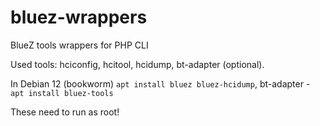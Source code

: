 # bluez-wrappers
BlueZ tools wrappers for PHP CLI

Used tools: hciconfig, hcitool, hcidump, bt-adapter (optional).

In Debian 12 (bookworm) `apt install bluez bluez-hcidump`, bt-adapter - `apt install bluez-tools`

These need to run as root!

